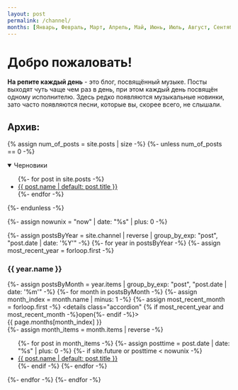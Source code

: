 ```yaml
---
layout: post
permalink: /channel/
months: [Январь, Февраль, Март, Апрель, Май, Июнь, Июль, Август, Сентябрь, Октябрь, Ноябрь, Декабрь]
---
```

# Добро пожаловать!

__На репите каждый день__ - это блог, посвящённый музыке. Посты выходят чуть чаще чем раз в день,
при этом каждый день посвящён одному исполнителю. Здесь редко появляются музыкальные новинки,
зато часто появляются песни, которые вы, скорее всего, не слышали.

## Архив:
{% assign num_of_posts = site.posts | size -%}
{%- unless num_of_posts == 0 -%}
<details class="accordion" open>
    <summary>Черновики</summary>
    <div class="content">
        <ul>
            {%- for post in site.posts -%}
                <li><a href="{{ post.url | remove: 'index.html' }}" class="draft">{{ post.name | default: post.title }}</a></li>
            {%- endfor -%}
        </ul>
    </div>
</details>
{%- endunless -%}

{%- assign nowunix = "now" | date: "%s" | plus: 0 -%}

{%- assign postsByYear = site.channel | reverse | group_by_exp: "post", "post.date | date: '%Y'" -%}
{%- for year in postsByYear -%}
    {%- assign most_recent_year = forloop.first -%}
    <h3 class="year">{{ year.name }}</h3>
    {%- assign postsByMonth =  year.items | group_by_exp: "post", "post.date | date: '%m'" -%}
    {%- for month in postsByMonth -%}
        {%- assign month_index = month.name | minus: 1 -%}
        {%- assign most_recent_month = forloop.first -%}
        <details class="accordion" {% if most_recent_year and most_recent_month -%}open{%- endif -%}>
            <summary>{{ page.months[month_index] }}</summary>
            {%- assign month_items = month.items | reverse -%}
            <div class="content">
                <ul>
                    {%- for post in month_items -%}
                        {%- assign posttime = post.date | date: "%s" | plus: 0 -%}
                        {%- if site.future or posttime < nowunix -%}
                            <li><a href="{{ post.url }}">{{ post.name | default: post.title }}</a></li>
                        {%- endif -%}
                    {%- endfor -%}
                </ul>
            </div>
        </details>
    {%- endfor -%}
{%- endfor -%}